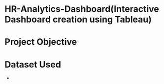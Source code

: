 # HR-Analytics-Dashboard(Interactive Dashboard creation using Tableau)
# Project Objective
# Dataset Used
* 
